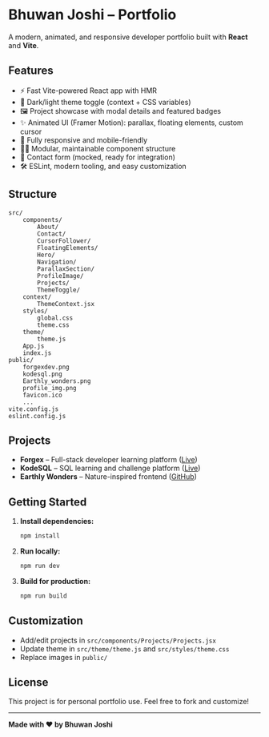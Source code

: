 
# Bhuwan Joshi – Portfolio

A modern, animated, and responsive developer portfolio built with **React** and **Vite**.

## Features

- ⚡ Fast Vite-powered React app with HMR
- 🎨 Dark/light theme toggle (context + CSS variables)
- 🖼️ Project showcase with modal details and featured badges
- ✨ Animated UI (Framer Motion): parallax, floating elements, custom cursor
- 📱 Fully responsive and mobile-friendly
- 🧑‍💻 Modular, maintainable component structure
- 📨 Contact form (mocked, ready for integration)
- 🛠️ ESLint, modern tooling, and easy customization

## Structure

```
src/
	components/
		About/
		Contact/
		CursorFollower/
		FloatingElements/
		Hero/
		Navigation/
		ParallaxSection/
		ProfileImage/
		Projects/
		ThemeToggle/
	context/
		ThemeContext.jsx
	styles/
		global.css
		theme.css
	theme/
		theme.js
	App.js
	index.js
public/
	forgexdev.png
	kodesql.png
	Earthly_wonders.png
	profile_img.png
	favicon.ico
	...
vite.config.js
eslint.config.js
```

## Projects

- **Forgex** – Full-stack developer learning platform ([Live](https://forgexdev.me))
- **KodeSQL** – SQL learning and challenge platform ([Live](https://kodesql.in))
- **Earthly Wonders** – Nature-inspired frontend ([GitHub](https://github.com/BhuwanJoshi-01/WEB_Project_Nature))

## Getting Started

1. **Install dependencies:**
	 ```sh
	 npm install
	 ```
2. **Run locally:**
	 ```sh
	 npm run dev
	 ```
3. **Build for production:**
	 ```sh
	 npm run build
	 ```

## Customization

- Add/edit projects in `src/components/Projects/Projects.jsx`
- Update theme in `src/theme/theme.js` and `src/styles/theme.css`
- Replace images in `public/`

## License

This project is for personal portfolio use. Feel free to fork and customize!

---

**Made with ❤️ by Bhuwan Joshi**
